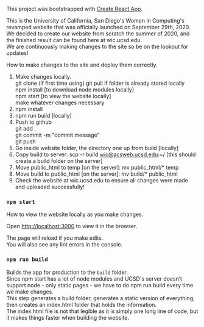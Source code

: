 This project was bootstrapped with [Create React App](https://github.com/facebook/create-react-app).

This is the University of California, San Diego's Women in Computing's revamped website that was officially launched on September 29th, 2020.<br />
We decided to create our website from scratch the summer of 2020, and the finished result can be found here at wic.ucsd.edu.<br />
We are continuously making changes to the site so be on the lookout for updates!<br />

How to make changes to the site and deploy them correctly.

1. Make changes locally. <br />
    git clone (if first time using) git pull if folder is already stored locally<br />
    npm install [to download node modules locally]<br />
    npm start [to view the website locally]<br />
    make whatever changes necessary<br />
2. npm install
3. npm run build [locally]
4. Push to github<br />
    git add .<br />
    git commit -m "commit message"<br />
    git push<br />
5. Go inside website folder, the directory one up from build [locally]
6. Copy build to server: scp -r build wic@acsweb.ucsd.edu:~/ [this should create a build folder on the server]
7. Move public_html to temp [on the server]: mv public_html/* temp
8. Move build to public_html [on the server]: mv build/* public_html
9. Check the website at wic.ucsd.edu to ensure all changes were made and uploaded successfully!

### `npm start`
How to view the website locally as you make changes.

Open [http://localhost:3000](http://localhost:3000) to view it in the browser.

The page will reload if you make edits.<br />
You will also see any lint errors in the console.

### `npm run build`

Builds the app for production to the `build` folder.<br />
Since npm start has a lot of node modules and UCSD's server doesn’t support node - only static pages - we have to do npm run build every time we make changes.<br />
This step generates a build folder, generates a static version of everything, then creates an index.html folder that holds the information.<br />
The index.html file is not that legible as it is simply one long line of code, but it makes things faster when building the website.

